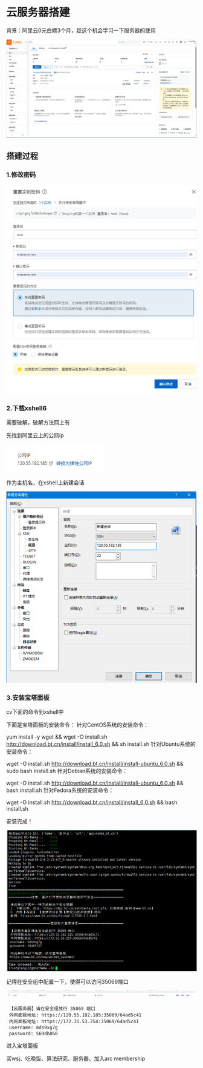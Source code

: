 # 云服务器搭建

背景：阿里云0元白嫖3个月，趁这个机会学习一下服务器的使用

![image-20240527171459144](.assets/image-20240527171459144.png)

## 搭建过程

### 1.修改密码

![image-20240527171732069](.assets/image-20240527171732069.png)

### 2.下载xshell6

需要破解，破解方法网上有

先找到阿里云上的公网ip

![image-20240527171927873](.assets/image-20240527171927873.png)

作为主机名，在xshell上新建会话

![image-20240527172020165](.assets/image-20240527172020165.png)

### 3.安装宝塔面板

cv下面的命令到xshell中

下面是宝塔面板的安装命令：
针对CentOS系统的安装命令：

yum install -y wget && wget -O install.sh http://download.bt.cn/install/install_6.0.sh && sh install.sh
针对Ubuntu系统的安装命令：

wget -O install.sh http://download.bt.cn/install/install-ubuntu_6.0.sh && sudo bash install.sh
针对Debian系统的安装命令：

wget -O install.sh http://download.bt.cn/install/install-ubuntu_6.0.sh && bash install.sh
针对Fedora系统的安装命令：

wget -O install.sh http://download.bt.cn/install/install_6.0.sh && bash install.sh


安装完成！

![image-20240527172330251](.assets/image-20240527172330251.png)

记得在安全组中配置一下，使得可以访问35069端口

![image-20240528084633008](.assets/image-20240528084633008.png)

```
 【云服务器】请在安全组放行 35069 端口
 外网面板地址: https://120.55.182.185:35069/64ad5c41
 内网面板地址: https://172.31.53.254:35069/64ad5c41
 username: mds9xg7g
 password: 569db868
```

进入宝塔面板

买wsj、吃晚饭、算法研究、服务器、加入arc membership